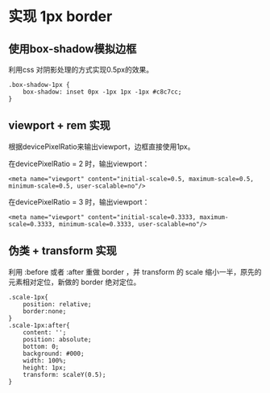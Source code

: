 # 实现 1px border

## 使用box-shadow模拟边框

利用css 对阴影处理的方式实现0.5px的效果。

```
.box-shadow-1px {
	box-shadow: inset 0px -1px 1px -1px #c8c7cc;
}
```

## viewport + rem 实现

根据devicePixelRatio来输出viewport，边框直接使用1px。

在devicePixelRatio = 2 时，输出viewport：
```
<meta name="viewport" content="initial-scale=0.5, maximum-scale=0.5, minimum-scale=0.5, user-scalable=no"/>
```

在devicePixelRatio = 3 时，输出viewport：
```
<meta name="viewport" content="initial-scale=0.3333, maximum-scale=0.3333, minimum-scale=0.3333, user-scalable=no"/>
```

## 伪类 + transform 实现

利用 :before 或者 :after 重做 border ，并 transform 的 scale 缩小一半，原先的元素相对定位，新做的 border 绝对定位。

```
.scale-1px{
	position: relative;
	border:none;
}
.scale-1px:after{
	content: '';
	position: absolute;
	bottom: 0;
	background: #000;
	width: 100%;
	height: 1px;
	transform: scaleY(0.5);
}
```